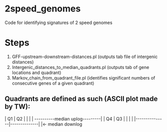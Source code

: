 # 2speed_genomes
Code for identifying signatures of 2 speed genomes

# Steps

1. GFF-upstream-downstream-distances.pl (outputs tab file of intergenic distances)
2. Intergenic_distances_to_median_quadrants.pl (outputs tab of gene locations and quadrant) 
3. Markov_chain_from_quadrant_file.pl (identifies significant numbers of consecutive genes of a given quadrant)

Quadrants are defined as such (ASCII plot made by TW):
--------------------------------
|   Q1          |           Q2 |
|               |              |
----------median uplog---------|
|   Q4          |           Q3 |
|               |              |
|---------------|--------------|
                |<- median downlog
